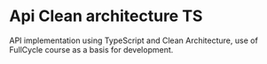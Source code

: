 # Api Clean architecture TS

API implementation using TypeScript and Clean Architecture, use of FullCycle course as a basis for development.

